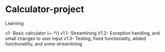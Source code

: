 # Calculator-project
Learning

v1-       Basic calculator (+-*/)
v1.1-     Streamlining
V1.2-     Exception handling, and small changes to user input
v1.3-     Testing, fixed functionality, added functionatlity, and some streamlining. 
